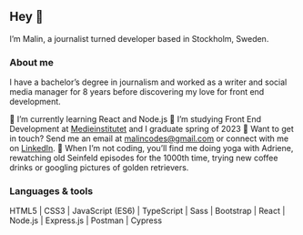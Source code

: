 ## Hey 👋

I’m Malin, a journalist turned developer based in Stockholm, Sweden.

### About me
I have a bachelor’s degree in journalism and worked as a writer and social media manager for 8 years before discovering my love for front end development. 

🌱 I’m currently learning React and Node.js
🚀 I’m studying Front End Development at [Medieinstitutet](https://medieinstitutet.se/utbildningar/front-end-developer/) and I graduate spring of 2023
💬 Want to get in touch? Send me an email at malincodes@gmail.com or connect with me on [LinkedIn](https://www.linkedin.com/in/malin-helena-nilsson/).
🐶 When I’m not coding, you’ll find me doing yoga with Adriene, rewatching old Seinfeld episodes for the 1000th time, trying new coffee drinks or googling pictures of golden retrievers. 

### Languages & tools
HTML5 | CSS3 | JavaScript (ES6) | TypeScript | Sass | Bootstrap | React | Node.js | Express.js | Postman | Cypress
